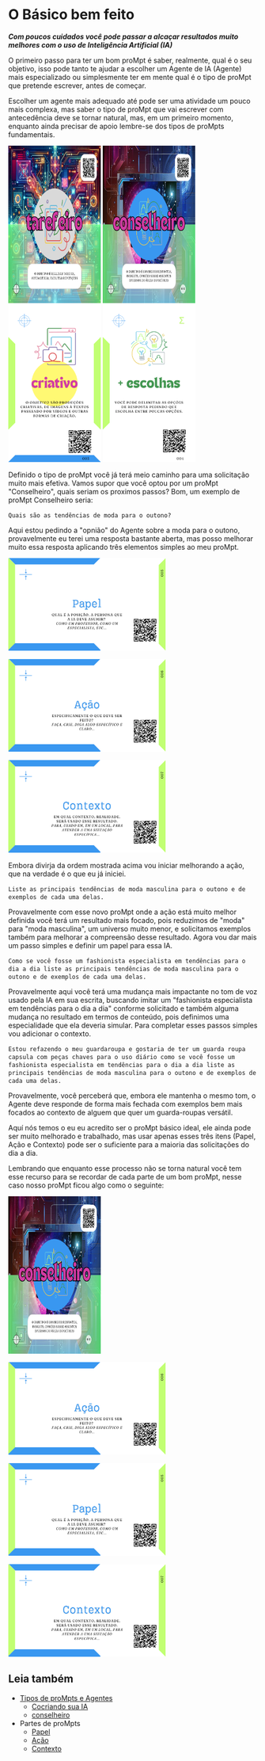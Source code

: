 # O Básico bem feito
***Com poucos cuidados você pode passar a alcaçar resultados muito melhores com o uso de Inteligência Artificial (IA)***

O primeiro passo para ter um bom proMpt é saber, realmente, qual é o seu objetivo, isso pode tanto te ajudar a escolher um Agente de IA (Agente) mais especializado ou simplesmente ter em mente qual é o tipo de proMpt que pretende escrever, antes de começar.

Escolher um agente mais adequado até pode ser uma atividade um pouco mais complexa, mas saber o tipo de proMpt que vai escrever com antecedência deve se tornar natural, mas, em um primeiro momento, enquanto ainda precisar de apoio lembre-se dos tipos de proMpts fundamentais.

[<img src="imagens/cards/001.png" width="187" height="318">](tipos-de-prompt/tarefeiro.md) [<img src="imagens/cards/002.png" width="187" height="318">](tipos-de-prompt/conselheiro.md) [<img src="imagens/cards/4.png" width="187" height="318">](tipos-de-prompt/criativo.md) [<img src="imagens/cards/5.png" width="187" height="318">](tipos-de-prompt/mais-escolhas.md) 

Definido o tipo de proMpt você já terá meio caminho para uma solicitação muito mais efetiva. Vamos supor que você optou por um proMpt "Conselheiro", quais seriam os proximos passos? Bom, um exemplo de proMpt Conselheiro seria:
```
Quais são as tendências de moda para o outono?
```
Aqui estou pedindo a "opnião" do Agente sobre a moda para o outono, provavelmente eu terei uma resposta bastante aberta, mas posso melhorar muito essa resposta aplicando três elementos simples ao meu proMpt.

[<img src="imagens/cards/6.png"  width="318" height="187">](partes-de-prompt/papel.md)

[<img src="imagens/cards/7.png"  width="318" height="187">](partes-de-prompt/acao.md)

[<img src="imagens/cards/8.png"  width="318" height="187">](partes-de-prompt/contexto.md)

Embora divirja da ordem mostrada acima vou iniciar melhorando a ação, que na verdade é o que eu já iniciei.
```
Liste as principais tendências de moda masculina para o outono e de exemplos de cada uma delas.
```

Provavelmente com esse novo proMpt onde a ação está muito melhor definida você terá um resultado mais focado, pois reduzimos de "moda" para "moda masculina", um universo muito menor, e solicitamos exemplos também para melhorar a compreensão desse resultado. Agora vou dar mais um passo simples e definir um papel para essa IA.
```
Como se você fosse um fashionista especialista em tendências para o dia a dia liste as principais tendências de moda masculina para o outono e de exemplos de cada uma delas.
```

Provavelmente aqui você terá uma mudança mais impactante no tom de voz usado pela IA em sua escrita, buscando imitar um "fashionista especialista em tendências para o dia a dia" conforme solicitado e também alguma mudança no resultado em termos de conteúdo, pois definimos uma especialidade que ela deveria simular. Para completar esses passos simples vou adicionar o contexto.

```
Estou refazendo o meu guardaroupa e gostaria de ter um guarda roupa capsula com peças chaves para o uso diário como se você fosse um fashionista especialista em tendências para o dia a dia liste as principais tendências de moda masculina para o outono e de exemplos de cada uma delas.
```

Provavelmente, você perceberá que, embora ele mantenha o mesmo tom, o Agente deve responde de forma mais fechada com exemplos bem mais focados ao contexto de alguem que quer um guarda-roupas versátil.

Aquí nós temos o eu eu acredito ser o proMpt básico ideal, ele ainda pode ser muito melhorado e trabalhado, mas usar apenas esses três itens (Papel, Ação e Contexto) pode ser o suficiente para a maioria das solicitações do dia a dia.

Lembrando que enquanto esse processo não se torna natural você tem esse recurso para se recordar de cada parte de um bom proMpt, nesse caso nosso proMpt ficou algo como o seguinte:

[<img src="imagens/cards/002.png" width="187" height="318">](conselheiro.md)

[<img src="imagens/cards/7.png"  width="318" height="187">](partes-de-prompt/acao.md)

[<img src="imagens/cards/6.png"  width="318" height="187">](partes-de-prompt/papel.md)

[<img src="imagens/cards/8.png"  width="318" height="187">](partes-de-prompt/contexto.md)

## Leia também
- [Tipos de proMpts e Agentes](tipos-de-prompt/README.md)
  - [Cocriando sua IA](tipos-de-prompt/cocriacao.md)
  - [conselheiro](tipos-de-prompt/conselheiro.md)
- Partes de proMpts
  - [Papel](partes-de-prompt/papel.md)
  - [Ação](partes-de-prompt/acao.md)
  - [Contexto](partes-de-prompt/contexto.md)
  




